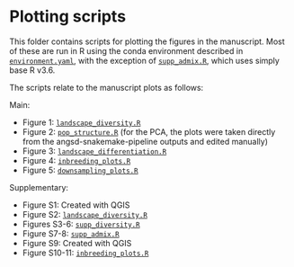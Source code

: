 # Plotting scripts

This folder contains scripts for plotting the figures in the manuscript. Most
of these are run in R using the conda environment described in [`environment.yaml`](environment.yaml),
with the exception of [`supp_admix.R`](supp_admix.R), which uses simply base R
v3.6.

The scripts relate to the manuscript plots as follows:

Main:

- Figure 1: [`landscape_diversity.R`](landscape_diversity.R)
- Figure 2: [`pop_structure.R`](pop_structure.R) (for the PCA, the plots were
  taken directly from the angsd-snakemake-pipeline outputs and edited manually)
- Figure 3: [`landscape_differentiation.R`](landscape_differentiation.R)
- Figure 4: [`inbreeding_plots.R`](inbreeding_plots.R)
- Figure 5: [`downsampling_plots.R`](downsampling_plots.R)

Supplementary:

- Figure S1: Created with QGIS
- Figure S2: [`landscape_diversity.R`](landscape_diversity.R)
- Figures S3-6: [`supp_diversity.R`](supp_diversity.R)
- Figure S7-8: [`supp_admix.R`](supp_admix.R)
- Figure S9: Created with QGIS
- Figure S10-11: [`inbreeding_plots.R`](inbreeding_plots.R)
